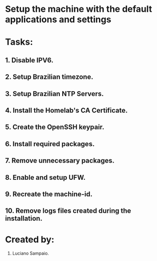 # Setup the machine with the default applications and settings

# Tasks:

## 1. Disable IPV6.

## 2. Setup Brazilian timezone.

## 3. Setup Brazilian NTP Servers.

## 4. Install the Homelab's CA Certificate.

## 5. Create the OpenSSH keypair.

## 6. Install required packages.

## 7. Remove unnecessary packages.

## 8. Enable and setup UFW.

## 9. Recreate the machine-id.

## 10. Remove logs files created during the installation.

# Created by: 

1. Luciano Sampaio.